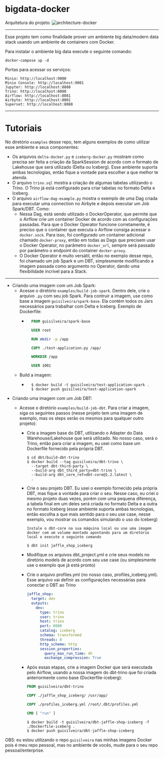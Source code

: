 # bigdata-docker

Arquitetura do projeto:
![architecture-docker](https://user-images.githubusercontent.com/40548889/206875691-757ee5f3-c9af-40be-96f6-e1f385b00412.png)



---

Esse projeto tem como finalidade prover um ambiente big data/modern data stack usando um ambiente de containers com Docker.

Para instalar o ambiente big data execute o seguinte comando:

```
docker-compose up -d
```

Portas para acessar os serviços:

```
Minio: http://localhost:9000
Minio Console: http://localhost:9001
Jupyter: http://localhost:8888
Trino: http://localhost:8080
Airflow: http://localhost:8081
Airbyte: http://localhost:8001
Superset: http://localhost:8088
```

---
# Tutoriais

No diretório `examples` desse repo, tem alguns exemplos de como utilizar esse ambiente e seus componentes:
- Os arquivos `delta-docker.py` e `iceberg-docker.py` mostram como precisa ser feita a criação da SparkSession de acordo com o formato de Lakehouse que será utilizado (Delta ou Iceberg). Esse ambiente suporta ambas tecnologias, então fique a vontade para escolher a que melhor te atenda.
- O arquivo `trino.sql` mostra a criação de algumas tabelas utilizando o Trino. O Trino já está configurado para criar tabelas no formato Delta e Iceberg.
- O arquivo `airflow-dag-example.py` mostra o exemplo de uma Dag criada para executar uma connection no Airbyte e depois executar um Job Spark/DBT. Como:
  - Nessa Dag, está sendo utilizado o DockerOperator, que permite que o Airflow crie um container Docker de acordo com as configurações passadas. Para que o Docker Operator funcione corretamente, é preciso que o container que executa o Airflow consiga acessar o `docker.sock`. Para isso, foi configurado um container adicional chamado `docker-proxy`, então em todas as Dags que precisem usar o Docker Operator, no parâmetro `docker_url`, sempre será passado por parâmetro o endpoint do container `docker-proxy`.
  - O Docker Operator é muito versátil, então no exemplo desse repo, foi chamado um job Spark e um DBT, simplesmente modificando a imagem passada como argumento no Operator, dando uma flexibilidade incrível para a Stack.

---
- Criando uma imagem com um Job Spark:
  - Acesse o diretório `examples/build-job-spark`. Dentro dele, crie o arquivo `.py` com seu job Spark. Para contruir a imagem, use como base a imagem `guisilveira/spark-base`. Ela contém todos os Jars necessários para trabalhar com Delta e Iceberg. Exemplo de Dockerfile:
    - ``` Dockerfile
        FROM guisilveira/spark-base

        USER root

        RUN mkdir -p /app

        COPY ./test-application.py /app/

        WORKDIR /app

        USER 1001
      ```
  - Build a imagem:
    - ``` 
        $ docker build -t guisilveira/test-application-spark .
        $ docker push guisilveira/test-application-spark 
      ```
- Criando uma imagem com um Job DBT:
  - Acesse o diretório `examples/build-job-dbt`. Para criar a imagem, siga os seguintes passos (nesse projeto tem uma imagem de exemplo, mas os steps serão os mesmos para qualquer outro projeto):

    - Crie a imagem base do DBT, utilizando o Adapter do Data Warehouse/Lakehouse que será utilizado. No nosso caso, será o Trino, então para criar a imagem, eu usei como base um Dockerfile fornecido pela própria DBT.
      ```
      $ cd dbt/build-dbt-trino
      $ docker build --tag guisilveira/dbt-trino \
        --target dbt-third-party \
        --build-arg dbt_third_party=dbt-trino \
        --build-arg dbt_core_ref=dbt-core@1.2.latest \
        .
      ```
    - Crie o seu projeto DBT. Eu usei o exemplo fornecido pela própria DBT, mas fique a vontade para criar o seu. Nesse caso, eu criei o mesmo projeto duas vezes, porém com uma pequena diferença, a tabela final em um deles será criada no formato Delta e a outra no formato Iceberg (esse ambiente suporta ambas tecnologias, então escolha a que mais sentido para o seu use case, nesse exemplo, vou mostrar os comandos simulando o uso do Iceberg)
      ```
      Instale o dbt-core na sua máquina local ou use uma imagem docker com um volume montado apontando para um diretório local e execute o seguinte comando

      $ dbt init jaffle_shop_iceberg
      ```

    - Modifique os arquivos dbt_project.yml e crie seus models no diretório models de acordo com seu use case (ou simplesmente use o exemplo que já está pronto)

    - Crie o arquivo profiles.yml (no nosso caso, profiles_iceberg.yml). Esse arquivo vai definir as configurações necessárias para conectar o DBT ao Trino
      ``` yml
      jaffle_shop:
        target: dev
        outputs:
          dev:
            type: trino
            user: trino
            host: trino
            port: 8080
            catalog: iceberg
            schema: transformed
            threads: 8
            http_scheme: http
            session_properties:
              query_max_run_time: 4h
              exchange_compression: True
      ```
    - Após essas etapas, crie a imagem Docker que será executada pelo Airflow, usando a nossa imagem do dbt-trino que foi criada anteriormente como base (Dockerfile-iceberg):
      ``` Dockerfile
      FROM guisilveira/dbt-trino

      COPY ./jaffle_shop_iceberg/ /usr/app/

      COPY ./profiles_iceberg.yml /root/.dbt/profiles.yml

      CMD [ "run" ]
      ```
      ```
      $ docker build -t guisilveira/dbt-jaffle-shop-iceberg -f ./Dockerfile-iceberg .
      $ docker push guisilveira/dbt-jaffle-shop-iceberg
      ```

OBS: eu estou utilizando o repo `guisilveira` nas minhas imagens Docker pois é meu repo pessoal, mas no ambiente de vocês, mude para o seu repo pessoal/enterprise.